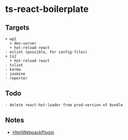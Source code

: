 # ts-react-boilerplate

## Targets

```text
+ wp2
  + dev-server
  + hot-reload react
- eslint (possible, for config-files)
+ ts2
  + hot-reload react
- tslint
- karma
- jasmine
- reporter
```

## Todo

```text
- delete react-hot-loader from prod-version of bundle
```

## Notes

- [HtmlWebpackPlugin](https://github.com/Glavin001/react-hot-ts/blob/0b6c41e87643161c0975c0df097290d948069d36/webpack.config.js#L26)